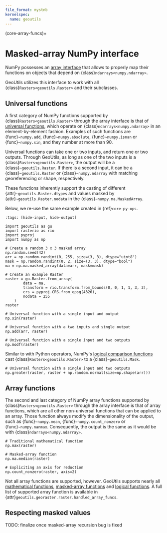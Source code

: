 ```yaml
---
file_format: mystnb
kernelspec:
  name: geoutils
---
```

(core-array-funcs)=

# Masked-array NumPy interface

NumPy possesses an [array interface](https://numpy.org/doc/stable/reference/arrays.interface.html) that allows to properly map their functions on objects
that depend on {class}`ndarrays<numpy.ndarray>`.

GeoUtils utilizes this interface to work with all {class}`Rasters<geoutils.Raster>` and their subclasses.

## Universal functions

A first category of NumPy functions supported by {class}`Rasters<geoutils.Raster>` through the array interface is that of
[universal functions](https://numpy.org/doc/stable/reference/ufuncs.html), which operate on {class}`ndarrays<numpy.ndarray>` in an element-by-element
fashion. Examples of such functions are {func}`~numpy.add`, {func}`~numpy.absolute`, {func}`~numpy.isnan` or {func}`~numpy.sin`, and they number at more
than 90.

Universal functions can take one or two inputs, and return one or two outputs. Through GeoUtils, as long as one of the two inputs is a {class}`Rasters<geoutils.Raster>`,
the output will be a {class}`~geoutils.Raster`. If there is a second input, it can be a {class}`~geoutils.Raster` or {class}`~numpy.ndarray` with
matching georeferencing or shape, respectively.

These functions inherently support the casting of different {attr}`~geoutils.Raster.dtypes` and values masked by {attr}`~geoutils.Raster.nodata` in the
{class}`~numpy.ma.MaskedArray`.

Below, we re-use the same example created in {ref}`core-py-ops`.

```{code-cell} ipython3
:tags: [hide-input, hide-output]

import geoutils as gu
import rasterio as rio
import pyproj
import numpy as np

# Create a random 3 x 3 masked array
np.random.seed(42)
arr = np.random.randint(0, 255, size=(3, 3), dtype="uint8")
mask = np.random.randint(0, 2, size=(3, 3), dtype="bool")
ma = np.ma.masked_array(data=arr, mask=mask)

# Create an example Raster
raster = gu.Raster.from_array(
        data = ma,
        transform = rio.transform.from_bounds(0, 0, 1, 1, 3, 3),
        crs = pyproj.CRS.from_epsg(4326),
        nodata = 255
    )
raster
```

```{code-cell} ipython3
# Universal function with a single input and output
np.sin(raster)
```

```{code-cell} ipython3
# Universal function with a two inputs and single output
np.add(arr, raster)
```

```{code-cell} ipython3
# Universal function with a single input and two outputs
np.modf(raster)
```

Similar to with Python operators, NumPy's [logical comparison functions](https://numpy.org/doc/stable/reference/ufuncs.html#comparison-functions) cast
{class}`Rasters<geoutils.Raster>` to a {class}`~geoutils.Mask`.

```{code-cell} ipython3
# Universal function with a single input and two outputs
np.greater(raster, raster + np.random.normal(size=np.shape(arr)))
```

## Array functions

The second and last category of NumPy array functions supported by {class}`Rasters<geoutils.Raster>` through the array interface is that of array functions,
which are all other non-universal functions that can be applied to an array. Those function always modify the dimensionality of the output, such as
{func}`~numpy.mean`, {func}`~numpy.count_nonzero` or {func}`~numpy.nanmax`. Consequently, the output is the same as it would be with {class}`ndarrays<numpy.ndarray>`.


```{code-cell} ipython3
# Traditional mathematical function
np.max(raster)
```

```{code-cell} ipython3
# Masked-array function
np.ma.median(raster)
```

```{code-cell} ipython3
# Expliciting an axis for reduction
np.count_nonzero(raster, axis=2)
```


Not all array functions are supported, however. GeoUtils supports nearly all [mathematical functions](https://numpy.org/doc/stable/reference/routines.math.html),
[masked-array functions](https://numpy.org/doc/stable/reference/routines.ma.html) and [logical functions](https://numpy.org/doc/stable/reference/routines.logic.html).
A full list of supported array function is available in {attr}`geoutils.georaster.raster.handled_array_funcs`.

## Respecting masked values

TODO: finalize once masked-array recursion bug is fixed
